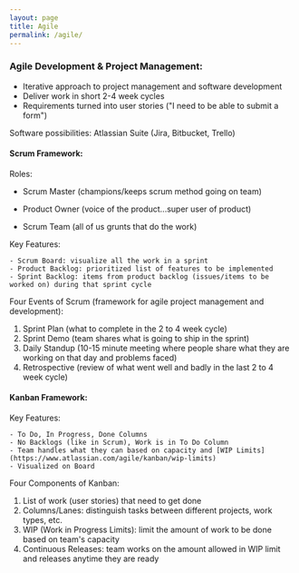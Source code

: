 ```yaml
---
layout: page
title: Agile
permalink: /agile/
---
```


### Agile Development & Project Management:

- Iterative approach to project management and software development
- Deliver work in short 2-4 week cycles
- Requirements turned into user stories ("I need to be able to submit a form")


Software possibilities: Atlassian Suite (Jira, Bitbucket, Trello)

#### Scrum Framework:

Roles:

- Scrum Master (champions/keeps scrum method going on team)
* Product Owner (voice of the product...super user of product)
+ Scrum Team (all of us grunts that do the work)

Key Features:

    - Scrum Board: visualize all the work in a sprint
    - Product Backlog: prioritized list of features to be implemented
    - Sprint Backlog: items from product backlog (issues/items to be worked on) during that sprint cycle

Four Events of Scrum (framework for agile project management and development):

   1. Sprint Plan (what to complete in the 2 to 4 week cycle)
   2. Sprint Demo (team shares what is going to ship in the sprint)
   3. Daily Standup (10-15 minute meeting where people share what they are working on that day and problems faced)
   4. Retrospective (review of what went well and badly in the last 2 to 4 week cycle)

#### Kanban Framework:

Key Features:

    - To Do, In Progress, Done Columns
    - No Backlogs (like in Scrum), Work is in To Do Column
    - Team handles what they can based on capacity and [WIP Limits](https://www.atlassian.com/agile/kanban/wip-limits)
    - Visualized on Board


Four Components of Kanban:

  1. List of work (user stories) that need to get done
  2. Columns/Lanes: distinguish tasks between different projects, work types, etc.
  3. WIP (Work in Progress Limits): limit the amount of work to be done based on team's capacity
  4. Continuous Releases: team works on the amount allowed in WIP limit and releases anytime they are ready
